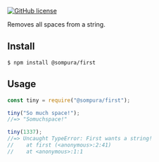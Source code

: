 [![GitHub license](https://img.shields.io/github/license/sompura/first)](https://github.com/sompura/first)

Removes all spaces from a string.

## Install

```
$ npm install @sompura/first
```

## Usage

```js
const tiny = require("@sompura/first");

tiny("So much space!");
//=> "Somuchspace!"

tiny(1337);
//=> Uncaught TypeError: First wants a string!
//    at first (<anonymous>:2:41)
//    at <anonymous>:1:1
```

